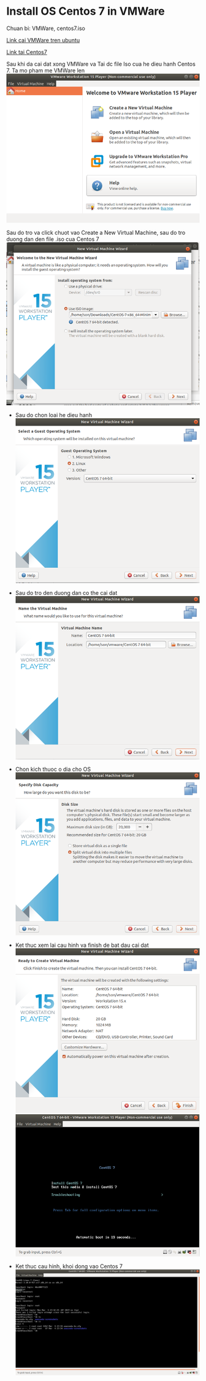 # Install OS Centos 7 in VMWare
Chuan bi: VMWare, centos7.iso

[Link cai VMWare tren ubuntu](https://websiteforstudents.com/install-vmware-workstation-player-on-ubuntu-16-04-17-10-18-04-desktop/)

[Link tai Centos7](http://isoredirect.centos.org/centos/7/isos/x86_64/CentOS-7-x86_64-Minimal-1810.iso)

Sau khi da cai dat xong VMWare va Tai dc file Iso cua he dieu hanh Centos 7. Ta mo pham me VMWare len
![VMWare](https://github.com/Son-CygnusX-1/Cai-may-ao-Centos-7/blob/master/Images/1.png)

Sau do tro va click chuot vao Create a New Virtual Machine, sau do tro duong dan den file .iso cua Centos 7
![Tro duong dan](https://github.com/Son-CygnusX-1/Cai-may-ao-Centos-7/blob/master/Images/2.png)

* Sau do chon loai he dieu hanh
![Chon loai OS](https://github.com/Son-CygnusX-1/Cai-may-ao-Centos-7/blob/master/Images/3.png)

* Sau do tro den duong dan co the cai dat
![Chon duong dan](https://github.com/Son-CygnusX-1/Cai-may-ao-Centos-7/blob/master/Images/4.png)

* Chon kich thuoc o dia cho OS
![Chon kich thuoc](https://github.com/Son-CygnusX-1/Cai-may-ao-Centos-7/blob/master/Images/5.png)

* Ket thuc xem lai cau hinh va finish de bat dau cai dat
![Bat dau cai dat](https://github.com/Son-CygnusX-1/Cai-may-ao-Centos-7/blob/master/Images/6.png)
![Man hinh cai dat](https://github.com/Son-CygnusX-1/Cai-may-ao-Centos-7/blob/master/Images/7.png)

* Ket thuc cau hinh, khoi dong vao Centos 7
![Ket thuc cau hinh](https://github.com/Son-CygnusX-1/Cai-may-ao-Centos-7/blob/master/Images/9.png)